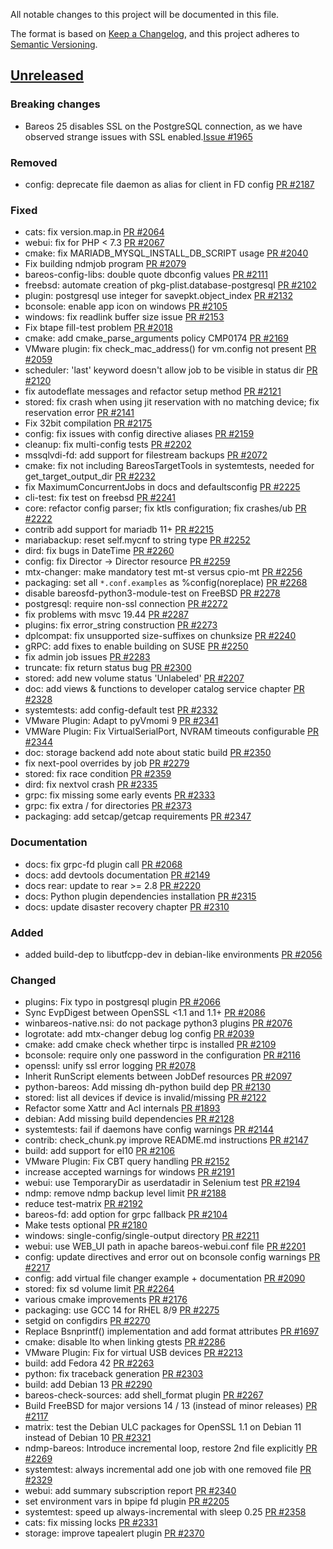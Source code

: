 All notable changes to this project will be documented in this file.

The format is based on [Keep a Changelog](https://keepachangelog.com/en/1.0.0/),
and this project adheres to [Semantic Versioning](https://semver.org/spec/v2.0.0.html).

## [Unreleased]

### Breaking changes
- Bareos 25 disables SSL on the PostgreSQL connection, as we have observed strange issues with SSL enabled.[Issue #1965]

### Removed
- config: deprecate file daemon as alias for client in FD config [PR #2187]

### Fixed
- cats: fix version.map.in [PR #2064]
- webui: fix for PHP < 7.3 [PR #2067]
- cmake: fix MARIADB_MYSQL_INSTALL_DB_SCRIPT usage [PR #2040]
- Fix building ndmjob program [PR #2079]
- bareos-config-libs: double quote dbconfig values [PR #2111]
- freebsd: automate creation of pkg-plist.database-postgresql [PR #2102]
- plugin: postgresql use integer for savepkt.object_index [PR #2132]
- bconsole: enable app icon on windows [PR #2105]
- windows: fix readlink buffer size issue [PR #2153]
- Fix btape fill-test problem [PR #2018]
- cmake: add cmake_parse_arguments policy CMP0174 [PR #2169]
- VMware plugin: fix check_mac_address() for vm.config not present [PR #2059]
- scheduler: 'last' keyword doesn't allow job to be visible in status dir [PR #2120]
- fix autodeflate messages and refactor setup method [PR #2121]
- stored: fix crash when using jit reservation with no matching device; fix reservation error [PR #2141]
- Fix 32bit compilation [PR #2175]
- config: fix issues with config directive aliases [PR #2159]
- cleanup: fix multi-config tests [PR #2202]
- mssqlvdi-fd: add support for filestream backups [PR #2072]
- cmake: fix not including BareosTargetTools in systemtests, needed for get_target_output_dir [PR #2232]
- fix MaximumConcurrentJobs in docs and defaultsconfig [PR #2225]
- cli-test: fix test on freebsd [PR #2241]
- core: refactor config parser; fix ktls configuration; fix crashes/ub [PR #2222]
- contrib add support for mariadb 11+ [PR #2215]
- mariabackup: reset self.mycnf to string type [PR #2252]
- dird: fix bugs in DateTime [PR #2260]
- config: fix Director -> Director resource [PR #2259]
- mtx-changer: make mandatory test mt-st versus cpio-mt [PR #2256]
- packaging: set all `*.conf.examples` as %config(noreplace) [PR #2268]
- disable bareosfd-python3-module-test on FreeBSD [PR #2278]
- postgresql: require non-ssl connection [PR #2272]
- fix problems with msvc 19.44 [PR #2287]
- plugins: fix error_string construction [PR #2273]
- dplcompat: fix unsupported size-suffixes on chunksize [PR #2240]
- gRPC: add fixes to enable building on SUSE [PR #2250]
- fix admin job issues [PR #2283]
- truncate: fix return status bug [PR #2300]
- stored: add new volume status 'Unlabeled' [PR #2207]
- doc: add views & functions to developer catalog service chapter [PR #2328]
- systemtests: add config-default test [PR #2332]
- VMware Plugin: Adapt to pyVmomi 9 [PR #2341]
- VMWare Plugin: Fix VirtualSerialPort, NVRAM timeouts configurable [PR #2344]
- doc: storage backend add note about static build [PR #2350]
- fix next-pool overrides by job [PR #2279]
- stored: fix race condition [PR #2359]
- dird: fix nextvol crash [PR #2335]
- grpc: fix missing some early events [PR #2333]
- grpc: fix extra / for directories [PR #2373]
- packaging: add setcap/getcap requirements [PR #2347]

### Documentation
- docs: fix grpc-fd plugin call [PR #2068]
- docs: add devtools documentation [PR #2149]
- docs rear: update to rear >= 2.8 [PR #2220]
- docs: Python plugin dependencies installation [PR #2315]
- docs: update disaster recovery chapter [PR #2310]

### Added
- added build-dep to libutfcpp-dev in debian-like environments [PR #2056]

### Changed
- plugins: Fix typo in postgresql plugin [PR #2066]
- Sync EvpDigest between OpenSSL <1.1 and 1.1+ [PR #2086]
- winbareos-native.nsi: do not package python3 plugins [PR #2076]
- logrotate: add mtx-changer debug log config [PR #2039]
- cmake: add cmake check whether tirpc is installed [PR #2109]
- bconsole: require only one password in the configuration [PR #2116]
- openssl: unify ssl error logging [PR #2078]
- Inherit RunScript elements between JobDef resources [PR #2097]
- python-bareos: Add missing dh-python build dep [PR #2130]
- stored: list all devices if device is invalid/missing [PR #2122]
- Refactor some Xattr and Acl internals [PR #1893]
- debian: Add missing build dependencies [PR #2128]
- systemtests: fail if daemons have config warnings [PR #2144]
- contrib: check_chunk.py improve README.md instructions [PR #2147]
- build: add support for el10 [PR #2106]
- VMware Plugin: Fix CBT query handling [PR #2152]
- increase accepted warnings for windows [PR #2191]
- webui: use TemporaryDir as userdatadir in Selenium test [PR #2194]
- ndmp: remove ndmp backup level limit [PR #2188]
- reduce test-matrix [PR #2192]
- bareos-fd: add option for grpc fallback [PR #2104]
- Make tests optional [PR #2180]
- windows: single-config/single-output directory [PR #2211]
- webui: use WEB_UI path in apache bareos-webui.conf file [PR #2201]
- config: update directives and error out on bconsole config warnings [PR #2217]
- config: add virtual file changer example + documentation [PR #2090]
- stored: fix sd volume limit [PR #2264]
- various cmake improvements [PR #2176]
- packaging: use GCC 14 for RHEL 8/9 [PR #2275]
- setgid on configdirs [PR #2270]
- Replace Bsnprintf() implementation and add format attributes [PR #1697]
- cmake: disable lto when linking gtests [PR #2286]
- VMware Plugin: Fix for virtual USB devices [PR #2213]
- build: add Fedora 42 [PR #2263]
- python: fix traceback generation [PR #2303]
- build: add Debian 13 [PR #2290]
- bareos-check-sources: add shell_format plugin [PR #2267]
- Build FreeBSD for major versions 14 / 13 (instead of minor releases) [PR #2117]
- matrix: test the Debian ULC packages for OpenSSL 1.1 on Debian 11 instead of Debian 10 [PR #2321]
- ndmp-bareos: Introduce incremental loop, restore 2nd file explicitly [PR #2269]
- systemtest: always incremental add one job with one removed file [PR #2329]
- webui: add summary subscription report [PR #2340]
- set environment vars in bpipe fd plugin [PR #2205]
- systemtest: speed up always-incremental with sleep 0.25 [PR #2358]
- cats: fix missing locks [PR #2331]
- storage: improve tapealert plugin [PR #2370]

[Issue #1965]: https://bugs.bareos.org/view.php?id=1965
[PR #1697]: https://github.com/bareos/bareos/pull/1697
[PR #1893]: https://github.com/bareos/bareos/pull/1893
[PR #2018]: https://github.com/bareos/bareos/pull/2018
[PR #2039]: https://github.com/bareos/bareos/pull/2039
[PR #2040]: https://github.com/bareos/bareos/pull/2040
[PR #2056]: https://github.com/bareos/bareos/pull/2056
[PR #2059]: https://github.com/bareos/bareos/pull/2059
[PR #2064]: https://github.com/bareos/bareos/pull/2064
[PR #2066]: https://github.com/bareos/bareos/pull/2066
[PR #2067]: https://github.com/bareos/bareos/pull/2067
[PR #2068]: https://github.com/bareos/bareos/pull/2068
[PR #2072]: https://github.com/bareos/bareos/pull/2072
[PR #2076]: https://github.com/bareos/bareos/pull/2076
[PR #2078]: https://github.com/bareos/bareos/pull/2078
[PR #2079]: https://github.com/bareos/bareos/pull/2079
[PR #2086]: https://github.com/bareos/bareos/pull/2086
[PR #2090]: https://github.com/bareos/bareos/pull/2090
[PR #2097]: https://github.com/bareos/bareos/pull/2097
[PR #2102]: https://github.com/bareos/bareos/pull/2102
[PR #2104]: https://github.com/bareos/bareos/pull/2104
[PR #2105]: https://github.com/bareos/bareos/pull/2105
[PR #2106]: https://github.com/bareos/bareos/pull/2106
[PR #2109]: https://github.com/bareos/bareos/pull/2109
[PR #2111]: https://github.com/bareos/bareos/pull/2111
[PR #2116]: https://github.com/bareos/bareos/pull/2116
[PR #2117]: https://github.com/bareos/bareos/pull/2117
[PR #2120]: https://github.com/bareos/bareos/pull/2120
[PR #2121]: https://github.com/bareos/bareos/pull/2121
[PR #2122]: https://github.com/bareos/bareos/pull/2122
[PR #2128]: https://github.com/bareos/bareos/pull/2128
[PR #2130]: https://github.com/bareos/bareos/pull/2130
[PR #2132]: https://github.com/bareos/bareos/pull/2132
[PR #2141]: https://github.com/bareos/bareos/pull/2141
[PR #2144]: https://github.com/bareos/bareos/pull/2144
[PR #2147]: https://github.com/bareos/bareos/pull/2147
[PR #2149]: https://github.com/bareos/bareos/pull/2149
[PR #2152]: https://github.com/bareos/bareos/pull/2152
[PR #2153]: https://github.com/bareos/bareos/pull/2153
[PR #2159]: https://github.com/bareos/bareos/pull/2159
[PR #2169]: https://github.com/bareos/bareos/pull/2169
[PR #2175]: https://github.com/bareos/bareos/pull/2175
[PR #2176]: https://github.com/bareos/bareos/pull/2176
[PR #2180]: https://github.com/bareos/bareos/pull/2180
[PR #2187]: https://github.com/bareos/bareos/pull/2187
[PR #2188]: https://github.com/bareos/bareos/pull/2188
[PR #2191]: https://github.com/bareos/bareos/pull/2191
[PR #2192]: https://github.com/bareos/bareos/pull/2192
[PR #2194]: https://github.com/bareos/bareos/pull/2194
[PR #2201]: https://github.com/bareos/bareos/pull/2201
[PR #2202]: https://github.com/bareos/bareos/pull/2202
[PR #2205]: https://github.com/bareos/bareos/pull/2205
[PR #2207]: https://github.com/bareos/bareos/pull/2207
[PR #2211]: https://github.com/bareos/bareos/pull/2211
[PR #2213]: https://github.com/bareos/bareos/pull/2213
[PR #2215]: https://github.com/bareos/bareos/pull/2215
[PR #2217]: https://github.com/bareos/bareos/pull/2217
[PR #2220]: https://github.com/bareos/bareos/pull/2220
[PR #2222]: https://github.com/bareos/bareos/pull/2222
[PR #2225]: https://github.com/bareos/bareos/pull/2225
[PR #2232]: https://github.com/bareos/bareos/pull/2232
[PR #2240]: https://github.com/bareos/bareos/pull/2240
[PR #2241]: https://github.com/bareos/bareos/pull/2241
[PR #2250]: https://github.com/bareos/bareos/pull/2250
[PR #2252]: https://github.com/bareos/bareos/pull/2252
[PR #2256]: https://github.com/bareos/bareos/pull/2256
[PR #2259]: https://github.com/bareos/bareos/pull/2259
[PR #2260]: https://github.com/bareos/bareos/pull/2260
[PR #2263]: https://github.com/bareos/bareos/pull/2263
[PR #2264]: https://github.com/bareos/bareos/pull/2264
[PR #2267]: https://github.com/bareos/bareos/pull/2267
[PR #2268]: https://github.com/bareos/bareos/pull/2268
[PR #2269]: https://github.com/bareos/bareos/pull/2269
[PR #2270]: https://github.com/bareos/bareos/pull/2270
[PR #2272]: https://github.com/bareos/bareos/pull/2272
[PR #2273]: https://github.com/bareos/bareos/pull/2273
[PR #2275]: https://github.com/bareos/bareos/pull/2275
[PR #2278]: https://github.com/bareos/bareos/pull/2278
[PR #2279]: https://github.com/bareos/bareos/pull/2279
[PR #2283]: https://github.com/bareos/bareos/pull/2283
[PR #2286]: https://github.com/bareos/bareos/pull/2286
[PR #2287]: https://github.com/bareos/bareos/pull/2287
[PR #2290]: https://github.com/bareos/bareos/pull/2290
[PR #2300]: https://github.com/bareos/bareos/pull/2300
[PR #2303]: https://github.com/bareos/bareos/pull/2303
[PR #2310]: https://github.com/bareos/bareos/pull/2310
[PR #2315]: https://github.com/bareos/bareos/pull/2315
[PR #2321]: https://github.com/bareos/bareos/pull/2321
[PR #2328]: https://github.com/bareos/bareos/pull/2328
[PR #2329]: https://github.com/bareos/bareos/pull/2329
[PR #2331]: https://github.com/bareos/bareos/pull/2331
[PR #2332]: https://github.com/bareos/bareos/pull/2332
[PR #2333]: https://github.com/bareos/bareos/pull/2333
[PR #2335]: https://github.com/bareos/bareos/pull/2335
[PR #2340]: https://github.com/bareos/bareos/pull/2340
[PR #2341]: https://github.com/bareos/bareos/pull/2341
[PR #2344]: https://github.com/bareos/bareos/pull/2344
[PR #2347]: https://github.com/bareos/bareos/pull/2347
[PR #2350]: https://github.com/bareos/bareos/pull/2350
[PR #2358]: https://github.com/bareos/bareos/pull/2358
[PR #2359]: https://github.com/bareos/bareos/pull/2359
[PR #2370]: https://github.com/bareos/bareos/pull/2370
[PR #2373]: https://github.com/bareos/bareos/pull/2373
[unreleased]: https://github.com/bareos/bareos/tree/master
